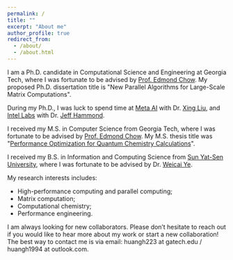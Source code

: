 ```yaml
---
permalink: /
title: ""
excerpt: "About me"
author_profile: true
redirect_from: 
  - /about/
  - /about.html
---
```


I am a Ph.D. candidate in Computational Science and Engineering at Georgia Tech, where I was fortunate to be advised by [Prof. Edmond Chow](https://www.cc.gatech.edu/~echow/). My proposed Ph.D. dissertation title is "New Parallel Algorithms for Large-Scale Matrix Computations".

During my Ph.D., I was luck to spend time at [Meta AI](https://ai.facebook.com/) with Dr. [Xing Liu](https://scholar.google.com/citations?user=ewRsKt4AAAAJ&hl=en), and [Intel Labs](https://www.intel.com/content/www/us/en/research/overview.html) with Dr. [Jeff Hammond](https://jeffhammond.github.io/).

I received my M.S. in Computer Science from Georgia Tech, where I was fortunate to be advised by [Prof. Edmond Chow](https://www.cc.gatech.edu/~echow/). My M.S. thesis title was "[Performance Optimization for Quantum Chemistry Calculations](https://smartech.gatech.edu/handle/1853/62691)".

I received my B.S. in Information and Computing Science from [Sun Yat-Sen University](https://www.sysu.edu.cn/sysuen/), where I was fortunate to be advised by Dr. [Weicai Ye](https://www.researchgate.net/scientific-contributions/2033993793_Weicai_Ye).

My research interests includes:

* High-performance computing  and parallel computing;
* Matrix computation;
* Computational chemistry;
* Performance engineering.

I am always looking for new collaborators. Please don’t hesitate to reach out if you would like to hear more about my work or start a new collaboration! The best way to contact me is via email: huangh223 at gatech.edu / huangh1994 at outlook.com.